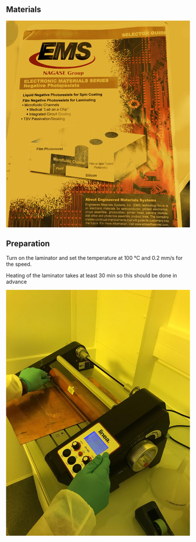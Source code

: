 ## Materials


![](assets/DryFilmLithography-d205194c.png)

## Preparation

Turn on the laminator and set the temperature at 100 °C and 0.2 mm/s for the speed.

Heating of the laminator takes at least 30 min so this should be done in advance


![](assets/DryFilmLithography-f8736f33.jpg)
